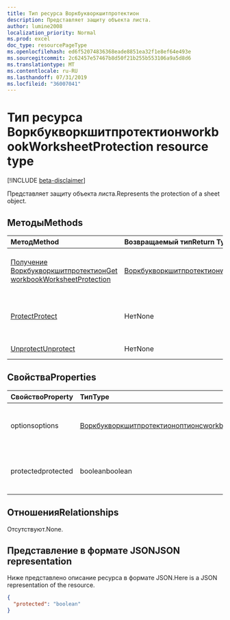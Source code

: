 ```yaml
---
title: Тип ресурса Воркбукворкшитпротектион
description: Представляет защиту объекта листа.
author: lumine2008
localization_priority: Normal
ms.prod: excel
doc_type: resourcePageType
ms.openlocfilehash: ed6f52074836368eade8851ea32f1e8ef64e493e
ms.sourcegitcommit: 2c62457e57467b8d50f21b255b553106a9a5d8d6
ms.translationtype: MT
ms.contentlocale: ru-RU
ms.lasthandoff: 07/31/2019
ms.locfileid: "36007041"
---
```

# <a name="workbookworksheetprotection-resource-type"></a><span data-ttu-id="d9318-103">Тип ресурса Воркбукворкшитпротектион</span><span class="sxs-lookup"><span data-stu-id="d9318-103">workbookWorksheetProtection resource type</span></span>

[!INCLUDE [beta-disclaimer](../../includes/beta-disclaimer.md)]

<span data-ttu-id="d9318-104">Представляет защиту объекта листа.</span><span class="sxs-lookup"><span data-stu-id="d9318-104">Represents the protection of a sheet object.</span></span>


## <a name="methods"></a><span data-ttu-id="d9318-105">Методы</span><span class="sxs-lookup"><span data-stu-id="d9318-105">Methods</span></span>

| <span data-ttu-id="d9318-106">Метод</span><span class="sxs-lookup"><span data-stu-id="d9318-106">Method</span></span>           | <span data-ttu-id="d9318-107">Возвращаемый тип</span><span class="sxs-lookup"><span data-stu-id="d9318-107">Return Type</span></span>    |<span data-ttu-id="d9318-108">Описание</span><span class="sxs-lookup"><span data-stu-id="d9318-108">Description</span></span>|
|:---------------|:--------|:----------|
|[<span data-ttu-id="d9318-109">Получение Воркбукворкшитпротектион</span><span class="sxs-lookup"><span data-stu-id="d9318-109">Get workbookWorksheetProtection</span></span>](../api/worksheetprotection-get.md) | [<span data-ttu-id="d9318-110">Воркбукворкшитпротектион</span><span class="sxs-lookup"><span data-stu-id="d9318-110">workbookWorksheetProtection</span></span>](workbookworksheetprotection.md) |<span data-ttu-id="d9318-111">Чтение свойств и связей объекта Воркбукворкшитпротектион.</span><span class="sxs-lookup"><span data-stu-id="d9318-111">Read properties and relationships of workbookWorksheetProtection object.</span></span>|
|[<span data-ttu-id="d9318-112">Protect</span><span class="sxs-lookup"><span data-stu-id="d9318-112">Protect</span></span>](../api/worksheetprotection-protect.md)|<span data-ttu-id="d9318-113">Нет</span><span class="sxs-lookup"><span data-stu-id="d9318-113">None</span></span>|<span data-ttu-id="d9318-p101">Защита листа. Выдает исключение, если лист защищен.</span><span class="sxs-lookup"><span data-stu-id="d9318-p101">Protect a worksheet. It throws if the worksheet has been protected.</span></span>|
|[<span data-ttu-id="d9318-116">Unprotect</span><span class="sxs-lookup"><span data-stu-id="d9318-116">Unprotect</span></span>](../api/worksheetprotection-unprotect.md)|<span data-ttu-id="d9318-117">Нет</span><span class="sxs-lookup"><span data-stu-id="d9318-117">None</span></span>|<span data-ttu-id="d9318-118">Снятие защиты с листа</span><span class="sxs-lookup"><span data-stu-id="d9318-118">Unprotect a worksheet</span></span>|

## <a name="properties"></a><span data-ttu-id="d9318-119">Свойства</span><span class="sxs-lookup"><span data-stu-id="d9318-119">Properties</span></span>
| <span data-ttu-id="d9318-120">Свойство</span><span class="sxs-lookup"><span data-stu-id="d9318-120">Property</span></span>     | <span data-ttu-id="d9318-121">Тип</span><span class="sxs-lookup"><span data-stu-id="d9318-121">Type</span></span>   |<span data-ttu-id="d9318-122">Описание</span><span class="sxs-lookup"><span data-stu-id="d9318-122">Description</span></span>|
|:---------------|:--------|:----------|
|<span data-ttu-id="d9318-123">options</span><span class="sxs-lookup"><span data-stu-id="d9318-123">options</span></span>|[<span data-ttu-id="d9318-124">Воркбукворкшитпротектионоптионс</span><span class="sxs-lookup"><span data-stu-id="d9318-124">workbookWorksheetProtectionOptions</span></span>](workbookworksheetprotectionoptions.md)|<span data-ttu-id="d9318-125">Параметры защиты листа.</span><span class="sxs-lookup"><span data-stu-id="d9318-125">Sheet protection options.</span></span> <span data-ttu-id="d9318-126">Только для чтения.</span><span class="sxs-lookup"><span data-stu-id="d9318-126">Read-only.</span></span>|
|<span data-ttu-id="d9318-127">protected</span><span class="sxs-lookup"><span data-stu-id="d9318-127">protected</span></span>|<span data-ttu-id="d9318-128">boolean</span><span class="sxs-lookup"><span data-stu-id="d9318-128">boolean</span></span>|<span data-ttu-id="d9318-p103">Указывает, защищен ли лист.  Только для чтения.</span><span class="sxs-lookup"><span data-stu-id="d9318-p103">Indicates if the worksheet is protected.  Read-only.</span></span>|

## <a name="relationships"></a><span data-ttu-id="d9318-131">Отношения</span><span class="sxs-lookup"><span data-stu-id="d9318-131">Relationships</span></span>
<span data-ttu-id="d9318-132">Отсутствуют.</span><span class="sxs-lookup"><span data-stu-id="d9318-132">None.</span></span>

## <a name="json-representation"></a><span data-ttu-id="d9318-133">Представление в формате JSON</span><span class="sxs-lookup"><span data-stu-id="d9318-133">JSON representation</span></span>

<span data-ttu-id="d9318-134">Ниже представлено описание ресурса в формате JSON.</span><span class="sxs-lookup"><span data-stu-id="d9318-134">Here is a JSON representation of the resource.</span></span>

<!-- {
  "blockType": "resource",
  "optionalProperties": [
    "options"
  ],
  "@odata.type": "microsoft.graph.workbookWorksheetProtection"
}-->

```json
{
  "protected": "boolean"
}

```

<!-- uuid: 8fcb5dbc-d5aa-4681-8e31-b001d5168d79
2015-10-25 14:57:30 UTC -->
<!--
{
  "type": "#page.annotation",
  "description": "workbookWorksheetProtection resource",
  "keywords": "",
  "section": "documentation",
  "tocPath": "",
  "suppressions": []
}
-->
